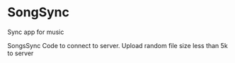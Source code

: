 # SongSync
Sync  app for music 

SongsSync 
   Code to connect to server.
   Upload random file size less than 5k to server
